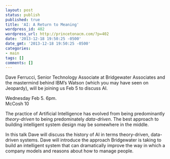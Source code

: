 ```yaml
---
layout: post
status: publish
published: true
title: 'AI: A Return to Meaning'
wordpress_id: 402
wordpress_url: http://princetonacm.com/?p=402
date: '2013-12-18 19:50:25 -0500'
date_gmt: '2013-12-18 19:50:25 -0500'
categories:
- main
tags: []
comments: []
---
```

<p>Dave Ferrucci, Senior Technology Associate at Bridgewater Associates and the mastermind behind IBM’s Watson (which you may have seen on Jeopardy), will be joining us Feb 5 to discuss AI.</p>
<p>Wednesday Feb 5. 6pm.<br />
McCosh 10</p>
<p>The practice of Artificial Intelligence has evolved from being predominantly <em>theory-driven</em> to being predominately <em>data-driven</em>. The best approach to building intelligent system design may be somewhere in the middle.</p>
<p>In this talk Dave will discuss the history of AI in terms theory-driven, data-driven systems. Dave will introduce the approach Bridgewater is taking to build an intelligent system that can dramatically improve the way in which a company models and reasons about how to manage people.</p>
